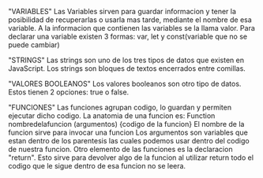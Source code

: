 
"VARIABLES"
Las Variables sirven para guardar informacion y tener la posibilidad de recuperarlas o usarla mas tarde,
mediante el nombre de esa variable. 
A la informacion que contienen las variables se la llama valor.
Para declarar una variable existen 3 formas: var, let y const(variable que no se puede cambiar)

"STRINGS"
Las strings son uno de los tres tipos de datos que existen en JavaScript.
Los strings son bloques de textos encerrados entre comillas.

"VALORES BOOLEANOS"
Los valores booleanos son otro tipo de datos.
Estos tienen 2 opciones: true o false.

"FUNCIONES"
Las funciones agrupan codigo, lo guardan y permiten ejecutar dicho codigo.
La anatomia de una funcion es: Function nombredelafuncion (argumentos) {codigo de la funcion}
El nombre de la funcion sirve para invocar una funcion
Los argumentos son variables que estan dentro de los parentesis las cuales podemos usar dentro del codigo de nuestra funcion.
Otro elemento de las funciones es la declaracion "return". Esto sirve para devolver algo de la funcion
al utilizar return todo el codigo que le sigue dentro de esa funcion no se leera.


